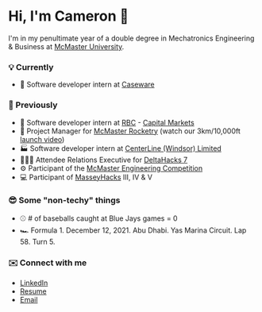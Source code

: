 # Hi, I'm Cameron 👋

I'm in my penultimate year of a double degree in Mechatronics Engineering & Business at [McMaster University](https://www.mcmaster.ca/).

### 💡 Currently

- 🧾 Software developer intern at [Caseware](https://www.caseware.com/ca)

### 🔄 Previously

- 🏦 Software developer intern at [RBC](https://www.rbc.com/about-rbc.html) - [Capital Markets](https://www.rbccm.com/en/)
- 🚀 Project Manager for [McMaster Rocketry](https://www.macrocketry.ca/) (watch our 3km/10,000ft [launch video](https://www.youtube.com/watch?v=4lxF2DUAMRA))
- 🏭 Software developer intern at [CenterLine (Windsor) Limited](https://www.cntrline.com/)
- 🧑🏼‍💻 Attendee Relations Executive for [DeltaHacks 7](https://deltahacks.com/)
- ⚙️ Participant of the [McMaster Engineering Competition](https://macengcomp.weebly.com/)
- 💻 Participant of [MasseyHacks](https://masseyhacks.ca/) III, IV & V

### 😎 Some "non-techy" things

- ⚾️ # of baseballs caught at Blue Jays games = 0
- 🏎 Formula 1. December 12, 2021. Abu Dhabi. Yas Marina Circuit. Lap 58. Turn 5.

### ✉️ Connect with me

- [LinkedIn](https://www.linkedin.com/in/cameronbeneteau/)
- [Resume](https://drive.google.com/file/d/1Wr_j08V27YnbeqgQ2-0m9rDk0eR4o7fI/view?usp=sharing)
- [Email](mailto:beneteac@mcmaster.ca)
